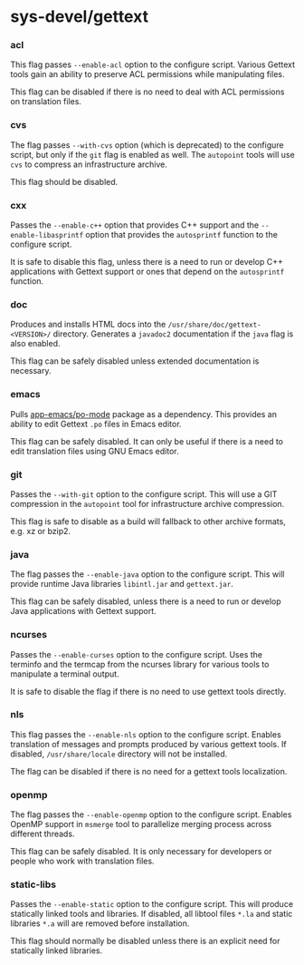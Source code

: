 # sys-devel/gettext

### acl
This flag passes `--enable-acl` option to the configure script. Various Gettext tools gain an ability to preserve ACL permissions while manipulating files.

This flag can be disabled if there is no need to deal with ACL permissions on translation files.

### cvs
The flag passes `--with-cvs` option (which is deprecated) to the configure script, but only if the `git` flag is enabled as well. The `autopoint` tools will use `cvs` to compress an infrastructure archive.

This flag should be disabled.

### cxx
Passes the `--enable-c++` option that provides C++ support and the `--enable-libasprintf` option that provides the `autosprintf` function to the configure script.

It is safe to disable this flag, unless there is a need to run or develop C++ applications with Gettext support or ones that depend on the `autosprintf` function.

### doc
Produces and installs HTML docs into the `/usr/share/doc/gettext-<VERSION>/` directory. Generates a `javadoc2` documentation if the `java` flag is also enabled.

This flag can be safely disabled unless extended documentation is necessary.

### emacs
Pulls [app-emacs/po-mode](../app-emacs/po-mode.md) package as a dependency. This provides an ability to edit Gettext `.po` files in Emacs editor.

This flag can be safely disabled. It can only be useful if there is a need to edit translation files using GNU Emacs editor.

### git
Passes the `--with-git` option to the configure script. This will use a GIT compression in the `autopoint` tool for infrastructure archive compression.

This flag is safe to disable as a build will fallback to other archive formats, e.g. xz or bzip2.

### java
The flag passes the `--enable-java` option to the configure script. This will provide runtime Java libraries `libintl.jar` and `gettext.jar`.

This flag can be safely disabled, unless there is a need to run or develop Java applications with Gettext support.

### ncurses
Passes the `--enable-curses` option to the configure script. Uses the terminfo and the termcap from the ncurses library for various tools to manipulate a terminal output.

It is safe to disable the flag if there is no need to use gettext tools directly.

### nls
This flag passes the `--enable-nls` option to the configure script. Enables translation of messages and prompts produced by various gettext tools. If disabled, `/usr/share/locale` directory will not be installed.

The flag can be disabled if there is no need for a gettext tools localization.

### openmp
The flag passes the `--enable-openmp` option to the configure script. Enables OpenMP support in `msmerge` tool to parallelize merging process across different threads.

This flag can be safely disabled. It is only necessary for developers or people who work with translation files.

### static-libs
Passes the `--enable-static` option to the configure script. This will produce statically linked tools and libraries. If disabled, all libtool files `*.la` and static libraries `*.a` will are removed before installation.

This flag should normally be disabled unless there is an explicit need for statically linked libraries.
